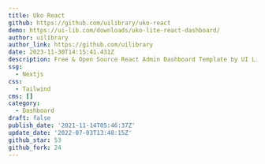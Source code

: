 ```yaml
---
title: Uko React
github: https://github.com/uilibrary/uko-react
demo: https://ui-lib.com/downloads/uko-lite-react-dashboard/
author: uilibrary
author_link: https://github.com/uilibrary
date: 2023-11-30T14:15:41.431Z
description: Free & Open Source React Admin Dashboard Template by UI Lib
ssg:
  - Nextjs
css:
  - Tailwind
cms: []
category:
  - Dashboard
draft: false
publish_date: '2021-11-14T05:46:37Z'
update_date: '2022-07-03T13:48:15Z'
github_star: 53
github_fork: 24
---
```

